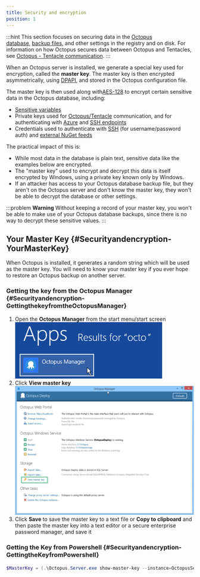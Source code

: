 ```yaml
---
title: Security and encryption
position: 1
---
```



:::hint
This section focuses on securing data in the [Octopus database](/docs/administration/octopus-database/index.md), [backup files](/docs/administration/backup-and-restore.md), and other settings in the registry and on disk. For information on how Octopus secures data between Octopus and Tentacles, see [Octopus - Tentacle communication](/docs/reference/octopus---tentacle-communication/index.md).
:::


When an Octopus server is installed, we generate a special key used for encryption, called the **master key**. The master key is then encrypted asymmetrically, using [DPAPI](http://msdn.microsoft.com/en-us/library/ms995355.aspx), and stored in the Octopus configuration file.


The master key is then used along with[AES-128](http://en.wikipedia.org/wiki/Advanced_Encryption_Standard) to encrypt certain sensitive data in the Octopus database, including:

- [Sensitive variables](/docs/deploying-applications/variables/sensitive-variables.md)
- Private keys used for [Octopus/Tentacle](/docs/reference/octopus---tentacle-communication/index.md) communication, and for authenticating with [Azure](/docs/key-concepts/environments/accounts/azure-subscription-account.md) and [SSH endpoints](/docs/deployment-targets/ssh-targets/configuring-ssh-connection.md)
- Credentials used to authenticate with [SSH](/docs/key-concepts/environments/accounts/username-and-password.md) (for username/password auth) and [external NuGet feeds](/docs/packaging-applications/package-repositories/index.md)



The practical impact of this is:

- While most data in the database is plain text, sensitive data like the examples below are encrypted.
- The "master key" used to encrypt and decrypt this data is itself encrypted by Windows, using a private key known only by Windows.
- If an attacker has access to your Octopus database backup file, but they aren't on the Octopus server and don't know the master key, they won't be able to decrypt the database or other settings.





:::problem
**Warning**
Without keeping a record of your master key, you won't be able to make use of your Octopus database backups, since there is no way to decrypt these sensitive values.
:::

## Your Master Key {#Securityandencryption-YourMasterKey}


When Octopus is installed, it generates a random string which will be used as the master key. You will need to know your master key if you ever hope to restore an Octopus backup on another server.

### Getting the key from the Octopus Manager {#Securityandencryption-GettingthekeyfromtheOctopusManager}

1. Open the **Octopus Manager** from the start menu/start screen
![](/docs/images/3048071/3277610.png)
2. Click **View master key**
**![](/docs/images/3048071/3277606.png "width=500")**
3. Click **Save** to save the master key to a text file or **Copy to clipboard** and then paste the master key into a text editor or a secure enterprise password manager, and save it


### Getting the Key from Powershell {#Securityandencryption-GettingtheKeyfromPowershell}

```powershell
$MasterKey = (.\Octopus.Server.exe show-master-key --instance=OctopusServer)[-1]
```
